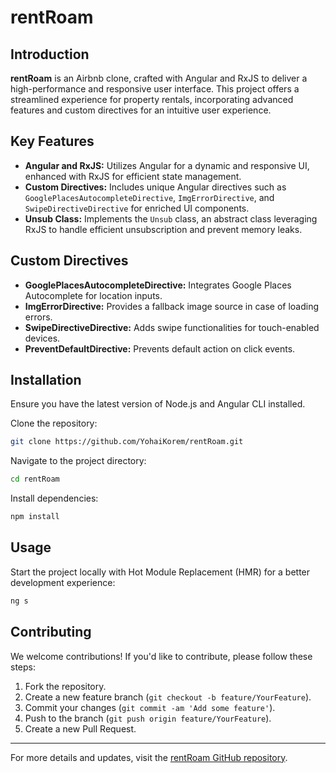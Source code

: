 # rentRoam

## Introduction

**rentRoam** is an Airbnb clone, crafted with Angular and RxJS to deliver a high-performance and responsive user interface. This project offers a streamlined experience for property rentals, incorporating advanced features and custom directives for an intuitive user experience.

## Key Features

- **Angular and RxJS:** Utilizes Angular for a dynamic and responsive UI, enhanced with RxJS for efficient state management.
- **Custom Directives:** Includes unique Angular directives such as `GooglePlacesAutocompleteDirective`, `ImgErrorDirective`, and `SwipeDirectiveDirective` for enriched UI components.
- **Unsub Class:** Implements the `Unsub` class, an abstract class leveraging RxJS to handle efficient unsubscription and prevent memory leaks.

## Custom Directives

- **GooglePlacesAutocompleteDirective:** Integrates Google Places Autocomplete for location inputs.
- **ImgErrorDirective:** Provides a fallback image source in case of loading errors.
- **SwipeDirectiveDirective:** Adds swipe functionalities for touch-enabled devices.
- **PreventDefaultDirective:** Prevents default action on click events.

## Installation

Ensure you have the latest version of Node.js and Angular CLI installed.

Clone the repository:

```bash
git clone https://github.com/YohaiKorem/rentRoam.git
```

Navigate to the project directory:

```bash
cd rentRoam
```

Install dependencies:

```bash
npm install
```

## Usage

Start the project locally with Hot Module Replacement (HMR) for a better development experience:

```bash
ng s
```

## Contributing

We welcome contributions! If you'd like to contribute, please follow these steps:

1. Fork the repository.
2. Create a new feature branch (`git checkout -b feature/YourFeature`).
3. Commit your changes (`git commit -am 'Add some feature'`).
4. Push to the branch (`git push origin feature/YourFeature`).
5. Create a new Pull Request.

---

For more details and updates, visit the [rentRoam GitHub repository](https://github.com/YohaiKorem/rentRoam).
